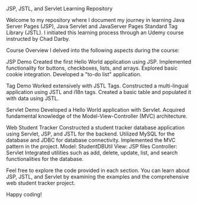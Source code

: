 JSP, JSTL, and Servlet Learning Repository

Welcome to my repository where I document my journey in learning Java Server Pages (JSP), Java Servlet
 and JavaServer Pages Standard Tag Library (JSTL). I initiated this learning process through an Udemy course instructed by Chad Darby.

Course Overview
I delved into the following aspects during the course:

JSP Demo
Created the first Hello World application using JSP.
Implemented functionality for buttons, checkboxes, lists, and arrays.
Explored basic cookie integration.
Developed a "to-do list" application.

Tag Demo
Worked extensively with JSTL Tags.
Constructed a multi-lingual application using JSTL and i18n tags.
Created a basic table and populated it with data using JSTL.

Servlet Demo
Developed a Hello World application with Servlet.
Acquired fundamental knowledge of the Model-View-Controller (MVC) architecture.

Web Student Tracker
Constructed a student tracker database application using Servlet, JSP, and JSTL for the backend.
Utilized MySQL for the database and JDBC for database connectivity.
Implemented the MVC pattern in the project.
Model: StudentDBUtil
View: JSP files
Controller: Servlet
Integrated utilities such as add, delete, update, list, and search functionalities for the database.

Feel free to explore the code provided in each section.
You can learn about JSP, JSTL, and Servlet by examining the examples and the comprehensive web student tracker project.

Happy coding!
